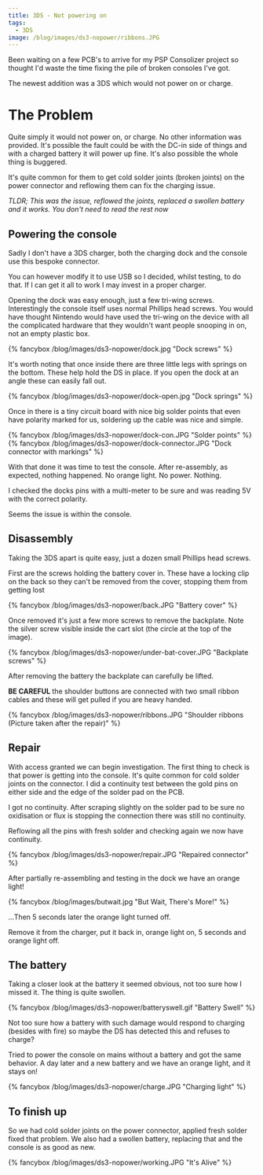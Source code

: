 ```yaml
---
title: 3DS - Not powering on
tags:
  - 3DS
image: /blog/images/ds3-nopower/ribbons.JPG
---
```


Been waiting on a few PCB's to arrive for my PSP Consolizer project so thought I'd waste the time fixing the pile of broken consoles I've got.

The newest addition was a 3DS which would not power on or charge.

<!-- more -->

# The Problem

Quite simply it would not power on, or charge. No other information was provided. It's possible the fault could be with the DC-in side of things and with a charged battery it will power up fine. It's also possible the whole thing is buggered.

It's quite common for them to get cold solder joints (broken joints) on the power connector and reflowing them can fix the charging issue.

_TLDR; This was the issue, reflowed the joints, replaced a swollen battery and it works. You don't need to read the rest now_

## Powering the console

Sadly I don't have a 3DS charger, both the charging dock and the console use this bespoke connector.

You can however modify it to use USB so I decided, whilst testing, to do that. If I can get it all to work I may invest in a proper charger.

Opening the dock was easy enough, just a few tri-wing screws. Interestingly the console itself uses normal Phillips head screws. You would have thought Nintendo would have used the tri-wing on the device with all the complicated hardware that they wouldn't want people snooping in on, not an empty plastic box.

{% fancybox /blog/images/ds3-nopower/dock.jpg "Dock screws" %}

It's worth noting that once inside there are three little legs with springs on the bottom. These help hold the DS in place. If you open the dock at an angle these can easily fall out.

{% fancybox /blog/images/ds3-nopower/dock-open.jpg "Dock springs" %}

Once in there is a tiny circuit board with nice big solder points that even have polarity marked for us, soldering up the cable was nice and simple.

{% fancybox /blog/images/ds3-nopower/dock-con.JPG "Solder points" %}
{% fancybox /blog/images/ds3-nopower/dock-connector.JPG "Dock connector with markings" %}

With that done it was time to test the console. After re-assembly, as expected, nothing happened. No orange light. No power. Nothing.

I checked the docks pins with a multi-meter to be sure and was reading 5V with the correct polarity.

Seems the issue is within the console.

## Disassembly

Taking the 3DS apart is quite easy, just a dozen small Phillips head screws.

First are the screws holding the battery cover in. These have a locking clip on the back so they can't be removed from the cover, stopping them from getting lost

{% fancybox /blog/images/ds3-nopower/back.JPG "Battery cover" %}

Once removed it's just a few more screws to remove the backplate. Note the silver screw visible inside the cart slot (the circle at the top of the image).

{% fancybox /blog/images/ds3-nopower/under-bat-cover.JPG "Backplate screws" %}

After removing the battery the backplate can carefully be lifted.

**BE CAREFUL** the shoulder buttons are connected with two small ribbon cables and these will get pulled if you are heavy handed.

{% fancybox /blog/images/ds3-nopower/ribbons.JPG "Shoulder ribbons (Picture taken after the repair)" %}

## Repair

With access granted we can begin investigation. The first thing to check is that power is getting into the console. It's quite common for cold solder joints on the connector. I did a continuity test between the gold pins on either side and the edge of the solder pad on the PCB.

I got no continuity. After scraping slightly on the solder pad to be sure no oxidisation or flux is stopping the connection there was still no continuity.

Reflowing all the pins with fresh solder and checking again we now have continuity.

{% fancybox /blog/images/ds3-nopower/repair.JPG "Repaired connector" %}

After partially re-assembling and testing in the dock we have an orange light!

{% fancybox /blog/images/butwait.jpg "But Wait, There's More!" %}

...Then 5 seconds later the orange light turned off.

Remove it from the charger, put it back in, orange light on, 5 seconds and orange light off.

## The battery

Taking a closer look at the battery it seemed obvious, not too sure how I missed it. The thing is quite swollen.

{% fancybox /blog/images/ds3-nopower/batteryswell.gif "Battery Swell" %}

Not too sure how a battery with such damage would respond to charging (besides with fire) so maybe the DS has detected this and refuses to charge?

Tried to power the console on mains without a battery and got the same behavior. A day later and a new battery and we have an orange light, and it stays on!

{% fancybox /blog/images/ds3-nopower/charge.JPG "Charging light" %}

## To finish up

So we had cold solder joints on the power connector, applied fresh solder fixed that problem. We also had a swollen battery, replacing that and the console is as good as new.

{% fancybox /blog/images/ds3-nopower/working.JPG "It's Alive" %}
